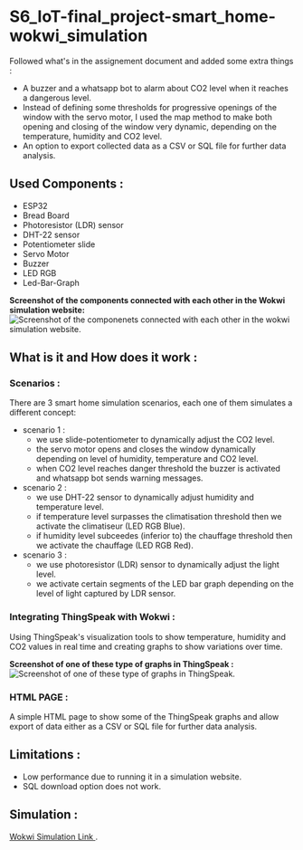 # S6_IoT-final_project-smart_home-wokwi_simulation
Followed what's in the assignement document and added some extra things :
- A buzzer and a whatsapp bot to alarm about CO2 level when it reaches a dangerous level. 
- Instead of defining some thresholds for progressive openings of the window with the servo motor, I used the map method to make both opening and closing of the window very dynamic, depending on the temperature, humidity and CO2 level.
- An option to export collected data as a CSV or SQL file for further data analysis.


## Used Components : 
- ESP32
- Bread Board 
- Photoresistor (LDR) sensor
- DHT-22 sensor 
- Potentiometer slide
- Servo Motor
- Buzzer
- LED RGB 
- Led-Bar-Graph

**Screenshot of the components connected with each other in the Wokwi simulation website:**
![Screenshot of the componenets connected with each other in the wokwi simulation website.](https://github.com/badrhrm/S6_IoT-final_project-smart_home-wokwi_simulation/assets/106437361/c4c42eec-d2c5-4154-9c36-3d22b4d60343)



## What is it and How does it work :
### Scenarios :
There are 3 smart home simulation scenarios, each one of them simulates a different concept:
  * scenario 1 :
    - we use slide-potentiometer to dynamically adjust the CO2 level.
    - the servo motor opens and closes the window dynamically depending on level of humidity, temperature and CO2 level.
    - when CO2 level reaches danger threshold the buzzer is activated and whatsapp bot sends warning messages.
  * scenario 2 :
    - we use DHT-22 sensor to dynamically adjust humidity and temperature level.
    - if temperature level surpasses the climatisation threshold then we activate the climatiseur (LED RGB Blue).
    - if humidity level subceedes (inferior to) the chauffage threshold then we activate the chauffage (LED RGB Red).
  * scenario 3 :
    - we use photoresistor (LDR) sensor to dynamically adjust the light level.
    - we activate certain segments of the LED bar graph depending on the level of light captured by LDR sensor.
### Integrating ThingSpeak with Wokwi :
Using ThingSpeak's visualization tools to show temperature, humidity and CO2 values in real time and creating graphs to show variations over time.

**Screenshot of one of these type of graphs in ThingSpeak :**
![Screenshot of one of these type of graphs in ThingSpeak.](https://github.com/badrhrm/S6_IoT-final_project-smart_home-wokwi_simulation/assets/106437361/3f520bd9-1399-45c0-b0c7-b4584b26e42a)

### HTML PAGE :
A simple HTML page to show some of the ThingSpeak graphs and allow export of data either as a CSV or SQL file for further data analysis.


## Limitations :
- Low performance due to running it in a simulation website. 
- SQL download option does not work.


## Simulation :
[Wokwi Simulation Link ](https://wokwi.com/projects/397986526422680577).
